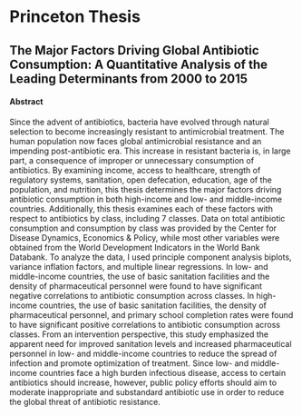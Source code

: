 # Princeton Thesis
##  The Major Factors Driving Global Antibiotic Consumption: A Quantitative Analysis of the Leading Determinants from 2000 to 2015

#### Abstract

Since the advent of antibiotics, bacteria have evolved through natural selection to become increasingly resistant to antimicrobial treatment. The human population now faces global antimicrobial resistance and an impending post-antibiotic era. This increase in resistant bacteria is, in large part, a consequence of improper or unnecessary consumption of antibiotics. By examining income, access to healthcare, strength of regulatory systems, sanitation, open defecation, education, age of the population, and nutrition, this thesis determines the major factors driving antibiotic consumption in both high-income and low- and middle-income countries. Additionally, this thesis examines each of these factors with respect to antibiotics by class, including 7 classes. Data on total antibiotic consumption and consumption by class was provided by the Center for Disease Dynamics, Economics & Policy, while most other variables were obtained from the World Development Indicators in the World Bank Databank. To analyze the data, I used principle component analysis biplots, variance inflation factors, and multiple linear regressions. In low- and middle-income countries, the use of basic sanitation facilities and the density of pharmaceutical personnel were found to have significant negative correlations to antibiotic consumption across classes. In high-income countries, the use of basic sanitation facilities, the density of pharmaceutical personnel, and primary school completion rates were found to have significant positive correlations to antibiotic consumption across classes. From an intervention perspective, this study emphasized the apparent need for improved sanitation levels and increased pharmaceutical personnel in low- and middle-income countries to reduce the spread of infection and promote optimization of treatment. Since low- and middle-income countries face a high burden infectious disease, access to certain antibiotics should increase, however, public policy efforts should aim to moderate inappropriate and substandard antibiotic use in order to reduce the global threat of antibiotic resistance.
